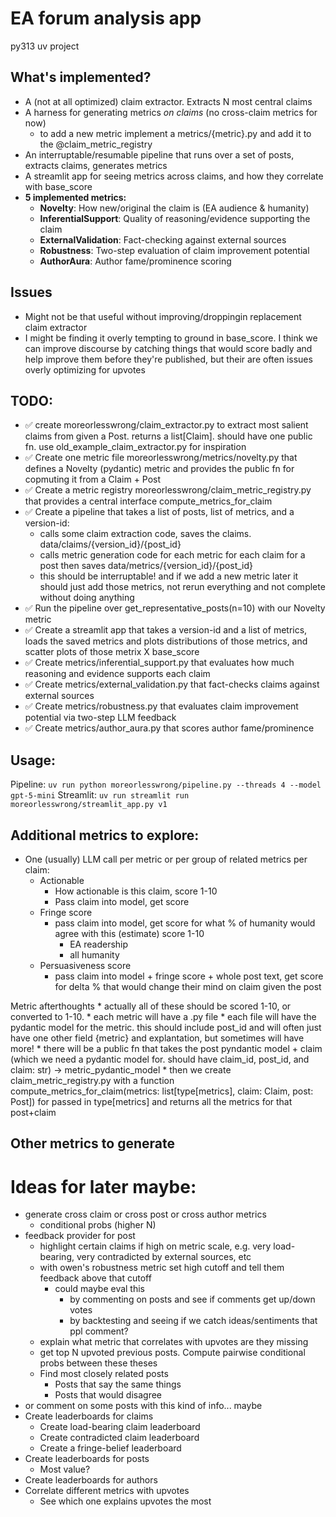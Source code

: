 
# EA forum analysis app
py313 uv project

## What's implemented?
- A (not at all optimized) claim extractor. Extracts N most central claims
- A harness for generating metrics *on claims* (no cross-claim metrics for now)
   - to add a new metric implement a metrics/{metric}.py and add it to the @claim_metric_registry
- An interruptable/resumable pipeline that runs over a set of posts, extracts claims, generates metrics
- A streamlit app for seeing metrics across claims, and how they correlate with base_score
- **5 implemented metrics:**
   - **Novelty**: How new/original the claim is (EA audience & humanity)
   - **InferentialSupport**: Quality of reasoning/evidence supporting the claim  
   - **ExternalValidation**: Fact-checking against external sources
   - **Robustness**: Two-step evaluation of claim improvement potential
   - **AuthorAura**: Author fame/prominence scoring

## Issues 
- Might not be that useful without improving/droppingin replacement claim extractor
- I might be finding it overly tempting to ground in base_score. I think we can improve discourse by catching things that would score badly and help improve them before they're published, but their are often issues overly optimizing for upvotes

## TODO:
- ✅ create moreorlesswrong/claim_extractor.py to extract most salient claims from given a Post. returns a list[Claim]. should have one public fn. use old_example_claim_extractor.py for inspiration
- ✅ Create one metric file moreorlesswrong/metrics/novelty.py that defines a Novelty (pydantic) metric and provides the public fn for copmuting it from a Claim + Post
- ✅ Create a metric registry moreorlesswrong/claim_metric_registry.py that provides a central interface compute_metrics_for_claim
- ✅ Create a pipeline that takes a list of posts, list of metrics, and a version-id:
    - calls some claim extraction code, saves the claims. data/claims/{version_id}/{post_id}
    - calls metric generation code for each metric for each claim for a post then saves data/metrics/{version_id}/{post_id}
    - this should be interruptable! and if we add a new metric later it should just add those metrics, not rerun everything and not complete without doing anything
- ✅ Run the pipeline over get_representative_posts(n=10) with our Novelty metric
- ✅ Create a streamlit app that takes a version-id and a list of metrics, loads the saved metrics and plots distributions of those metrics, and scatter plots of those metrix X base_score
- ✅ Create metrics/inferential_support.py that evaluates how much reasoning and evidence supports each claim
- ✅ Create metrics/external_validation.py that fact-checks claims against external sources
- ✅ Create metrics/robustness.py that evaluates claim improvement potential via two-step LLM feedback
- ✅ Create metrics/author_aura.py that scores author fame/prominence

## Usage:
Pipeline: `uv run python moreorlesswrong/pipeline.py --threads 4 --model gpt-5-mini`
Streamlit: `uv run streamlit run moreorlesswrong/streamlit_app.py v1` 

## Additional metrics to explore:
* One (usually) LLM call per metric or per group of related metrics per claim:
    * Actionable
        * How actionable is this claim, score 1-10
        * Pass claim into model, get score
    * Fringe score
        * pass claim into model, get score for what % of humanity would agree with this (estimate) score 1-10
            * EA readership
            * all humanity
    * Persuasiveness score
        * pass claim into model + fringe score + whole post text, get score for delta % that would change their mind on claim given the post

Metric afterthoughts
    * actually all of these should be scored 1-10, or converted to 1-10.
    * each metric will have a .py file
        * each file will have the pydantic model for the metric. this should include post_id and will often just have one other field {metric} and explantation, but sometimes will have more!
        * there will be a public fn that takes the post pyndantic model + claim (which we need a pydantic model for. should have claim_id, post_id, and claim: str) -> metric_pydantic_model
        * then we create claim_metric_registry.py with a function compute_metrics_for_claim(metrics: list[type[metrics], claim: Claim, post: Post]) for passed in type[metrics] and returns all the metrics for that post+claim

## Other metrics to generate

# Ideas for later maybe:
* generate cross claim or cross post or cross author metrics
   * conditional probs (higher N)
* feedback provider for post
    * highlight certain claims if high on metric scale, e.g. very load-bearing, very contradicted by external sources, etc
    * with owen's robustness metric set high cutoff and tell them feedback above that cutoff
      * could maybe eval this
        * by commenting on posts and see if comments get up/down votes
        * by backtesting and seeing if we catch ideas/sentiments that ppl comment?
    * explain what metric that correlates with upvotes are they missing
    * get top N upvoted previous posts. Compute pairwise conditional probs between these theses
    * Find most closely related posts
      * Posts that say the same things
      * Posts that would disagree
* or comment on some posts with this kind of info... maybe
* Create leaderboards for claims
   * Create load-bearing claim leaderboard
   * Create contradicted claim leaderboard
   * Create a fringe-belief leaderboard
* Create leaderboards for posts
   * Most value?
* Create leaderboards for authors
* Correlate different metrics with upvotes
   * See which one explains upvotes the most
